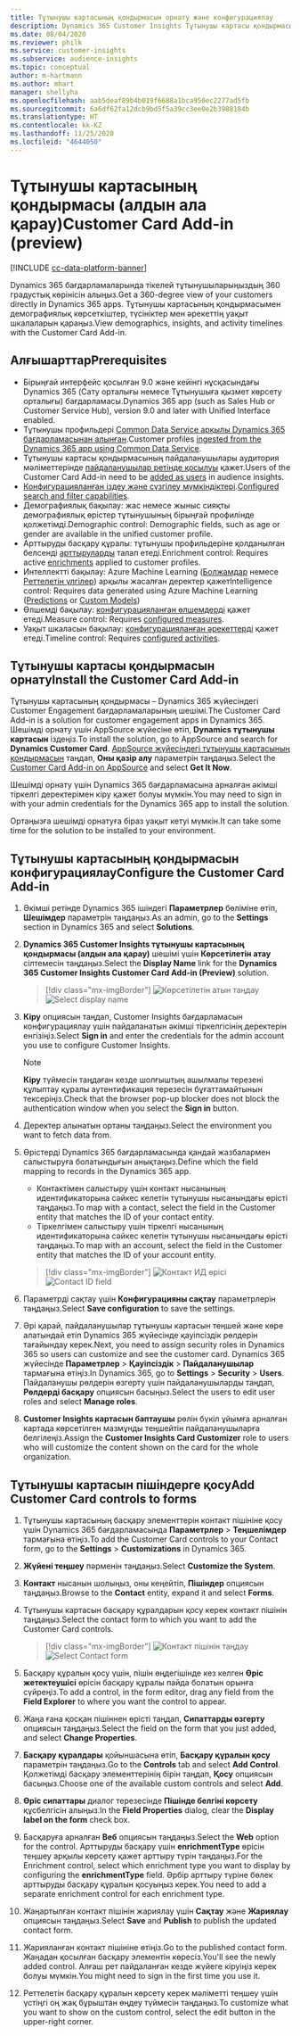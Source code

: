```yaml
---
title: Тұтынушы картасының қондырмасын орнату және конфигурациялау
description: Dynamics 365 Customer Insights Тұтынушы картасы қондырмасын орнатыңыз және теңшеңіз.
ms.date: 08/04/2020
ms.reviewer: philk
ms.service: customer-insights
ms.subservice: audience-insights
ms.topic: conceptual
author: m-hartmann
ms.author: mhart
manager: shellyha
ms.openlocfilehash: aab5deaf89b4b019f6688a1bca950ec2277ad5fb
ms.sourcegitcommit: 6a6df62fa12dcb9bd5f5a39cc3ee0e2b3988184b
ms.translationtype: HT
ms.contentlocale: kk-KZ
ms.lasthandoff: 11/25/2020
ms.locfileid: "4644050"
---
```

# <a name="customer-card-add-in-preview"></a><span data-ttu-id="357fa-103">Тұтынушы картасының қондырмасы (алдын ала қарау)</span><span class="sxs-lookup"><span data-stu-id="357fa-103">Customer Card Add-in (preview)</span></span>

[!INCLUDE [cc-data-platform-banner](../includes/cc-data-platform-banner.md)]

<span data-ttu-id="357fa-104">Dynamics 365 бағдарламаларында тікелей тұтынушыларыңыздың 360 градустық көрінісін алыңыз.</span><span class="sxs-lookup"><span data-stu-id="357fa-104">Get a 360-degree view of your customers directly in Dynamics 365 apps.</span></span> <span data-ttu-id="357fa-105">Тұтынушы картасының қондырмасымен демографиялық көрсеткіштер, түсініктер мен әрекеттің уақыт шкалаларын қараңыз.</span><span class="sxs-lookup"><span data-stu-id="357fa-105">View demographics, insights, and activity timelines with the Customer Card Add-in.</span></span>

## <a name="prerequisites"></a><span data-ttu-id="357fa-106">Алғышарттар</span><span class="sxs-lookup"><span data-stu-id="357fa-106">Prerequisites</span></span>

- <span data-ttu-id="357fa-107">Бірыңғай интерфейс қосылған 9.0 және кейінгі нұсқасындағы Dynamics 365 (Сату орталығы немесе Тұтынушыға қызмет көрсету орталығы) бағдарламасы.</span><span class="sxs-lookup"><span data-stu-id="357fa-107">Dynamics 365 app (such as Sales Hub or Customer Service Hub), version 9.0 and later with Unified Interface enabled.</span></span>
- <span data-ttu-id="357fa-108">Тұтынушы профильдері [Common Data Service арқылы Dynamics 365 бағдарламасынан алынған](connect-power-query.md).</span><span class="sxs-lookup"><span data-stu-id="357fa-108">Customer profiles [ingested from the Dynamics 365 app using Common Data Service](connect-power-query.md).</span></span>
- <span data-ttu-id="357fa-109">Тұтынушы картасы қондырмасының пайдаланушылары аудитория мәліметтерінде [пайдаланушылар ретінде қосылуы](permissions.md) қажет.</span><span class="sxs-lookup"><span data-stu-id="357fa-109">Users of the Customer Card Add-in need to be [added as users](permissions.md) in audience insights.</span></span>
- <span data-ttu-id="357fa-110">[Конфигурацияланған іздеу және сүзгілеу мүмкіндіктері](search-filter-index.md).</span><span class="sxs-lookup"><span data-stu-id="357fa-110">[Configured search and filter capabilities](search-filter-index.md).</span></span>
- <span data-ttu-id="357fa-111">Демографиялық бақылау: жас немесе жыныс сияқты демографиялық өрістер тұтынушының бірыңғай профилінде қолжетімді.</span><span class="sxs-lookup"><span data-stu-id="357fa-111">Demographic control: Demographic fields, such as age or gender are available in the unified customer profile.</span></span>
- <span data-ttu-id="357fa-112">Арттыруды басқару құралы: тұтынушы профильдеріне қолданылған белсенді [арттыруларды](enrichment-hub.md) талап етеді.</span><span class="sxs-lookup"><span data-stu-id="357fa-112">Enrichment control: Requires active [enrichments](enrichment-hub.md) applied to customer profiles.</span></span>
- <span data-ttu-id="357fa-113">Интеллектті бақылау: Azure Machine Learning ([Болжамдар](predictions.md) немесе [Реттелетін үлгілер](custom-models.md)) арқылы жасалған деректер қажет</span><span class="sxs-lookup"><span data-stu-id="357fa-113">Intelligence control: Requires data generated using Azure Machine Learning ([Predictions](predictions.md) or [Custom Models](custom-models.md))</span></span>
- <span data-ttu-id="357fa-114">Өлшемді бақылау: [конфигурацияланған өлшемдерді](measures.md) қажет етеді.</span><span class="sxs-lookup"><span data-stu-id="357fa-114">Measure control: Requires [configured measures](measures.md).</span></span>
- <span data-ttu-id="357fa-115">Уақыт шкаласын бақылау: [конфигурацияланған әрекеттерді](activities.md) қажет етеді.</span><span class="sxs-lookup"><span data-stu-id="357fa-115">Timeline control: Requires [configured activities](activities.md).</span></span>

## <a name="install-the-customer-card-add-in"></a><span data-ttu-id="357fa-116">Тұтынушы картасы қондырмасын орнату</span><span class="sxs-lookup"><span data-stu-id="357fa-116">Install the Customer Card Add-in</span></span>

<span data-ttu-id="357fa-117">Тұтынушы картасының қондырмасы – Dynamics 365 жүйесіндегі Customer Engagement бағдарламаларының шешімі.</span><span class="sxs-lookup"><span data-stu-id="357fa-117">The Customer Card Add-in is a solution for customer engagement apps in Dynamics 365.</span></span> <span data-ttu-id="357fa-118">Шешімді орнату үшін AppSource жүйесіне өтіп, **Dynamics тұтынушы картасын** іздеңіз.</span><span class="sxs-lookup"><span data-stu-id="357fa-118">To install the solution, go to AppSource and search for **Dynamics Customer Card**.</span></span> <span data-ttu-id="357fa-119">[AppSource жүйесіндегі тұтынушы картасының қондырмасын](https://appsource.microsoft.com/product/dynamics-365/mscrm.dynamics_365_customer_insights_customer_card_addin?tab=Overview) таңдап, **Оны қазір алу** параметрін таңдаңыз.</span><span class="sxs-lookup"><span data-stu-id="357fa-119">Select the [Customer Card Add-in on AppSource](https://appsource.microsoft.com/product/dynamics-365/mscrm.dynamics_365_customer_insights_customer_card_addin?tab=Overview) and select **Get It Now**.</span></span>

<span data-ttu-id="357fa-120">Шешімді орнату үшін Dynamics 365 бағдарламасына арналған әкімші тіркелгі деректерімен кіру қажет болуы мүмкін.</span><span class="sxs-lookup"><span data-stu-id="357fa-120">You may need to sign in with your admin credentials for the Dynamics 365 app to install the solution.</span></span>

<span data-ttu-id="357fa-121">Ортаңызға шешімді орнатуға біраз уақыт кетуі мүмкін.</span><span class="sxs-lookup"><span data-stu-id="357fa-121">It can take some time for the solution to be installed to your environment.</span></span>

## <a name="configure-the-customer-card-add-in"></a><span data-ttu-id="357fa-122">Тұтынушы картасының қондырмасын конфигурациялау</span><span class="sxs-lookup"><span data-stu-id="357fa-122">Configure the Customer Card Add-in</span></span>

1. <span data-ttu-id="357fa-123">Әкімші ретінде Dynamics 365 ішіндегі **Параметрлер** бөліміне өтіп, **Шешімдер** параметрін таңдаңыз.</span><span class="sxs-lookup"><span data-stu-id="357fa-123">As an admin, go to the **Settings** section in Dynamics 365 and select **Solutions**.</span></span>

1. <span data-ttu-id="357fa-124">**Dynamics 365 Customer Insights тұтынушы картасының қондырмасы (алдын ала қарау)** шешімі үшін **Көрсетілетін атау** сілтемесін таңдаңыз.</span><span class="sxs-lookup"><span data-stu-id="357fa-124">Select the **Display Name** link for the **Dynamics 365 Customer Insights Customer Card Add-in (Preview)** solution.</span></span>

   > [!div class="mx-imgBorder"]
   > <span data-ttu-id="357fa-125">![Көрсетілетін атын таңдау](media/select-display-name.png "Көрсетілетін атын таңдау")</span><span class="sxs-lookup"><span data-stu-id="357fa-125">![Select display name](media/select-display-name.png "Select display name")</span></span>

1. <span data-ttu-id="357fa-126">**Кіру** опциясын таңдап, Customer Insights бағдарламасын конфигурациялау үшін пайдаланатын әкімші тіркелгісінің деректерін енгізіңіз.</span><span class="sxs-lookup"><span data-stu-id="357fa-126">Select **Sign in** and enter the credentials for the admin account you use to configure Customer Insights.</span></span>

   > [!NOTE]
   > <span data-ttu-id="357fa-127">**Кіру** түймесін таңдаған кезде шолғыштың ашылмалы терезені құлыптау құралы аутентификация терезесін бұғаттамайтынын тексеріңіз.</span><span class="sxs-lookup"><span data-stu-id="357fa-127">Check that the browser pop-up blocker does not block the authentication window when you select the **Sign in** button.</span></span>

1. <span data-ttu-id="357fa-128">Деректер алынатын ортаны таңдаңыз.</span><span class="sxs-lookup"><span data-stu-id="357fa-128">Select the environment you want to fetch data from.</span></span>

1. <span data-ttu-id="357fa-129">Өрістерді Dynamics 365 бағдарламасында қандай жазбалармен салыстыруға болатындығын анықтаңыз.</span><span class="sxs-lookup"><span data-stu-id="357fa-129">Define which the field mapping to records in the Dynamics 365 app.</span></span>
   - <span data-ttu-id="357fa-130">Контактімен салыстыру үшін контакт нысанының идентификаторына сәйкес келетін тұтынушы нысанындағы өрісті таңдаңыз.</span><span class="sxs-lookup"><span data-stu-id="357fa-130">To map with a contact, select the field in the Customer entity that matches the ID of your contact entity.</span></span>
   - <span data-ttu-id="357fa-131">Тіркелгімен салыстыру үшін тіркелгі нысанының идентификаторына сәйкес келетін тұтынушы нысанындағы өрісті таңдаңыз.</span><span class="sxs-lookup"><span data-stu-id="357fa-131">To map with an account, select the field in the Customer entity that matches the ID of your account entity.</span></span>

   > [!div class="mx-imgBorder"]
   > <span data-ttu-id="357fa-132">![Контакт ИД өрісі](media/contact-id-field.png "Контакт ИД өрісі")</span><span class="sxs-lookup"><span data-stu-id="357fa-132">![Contact ID field](media/contact-id-field.png "Contact ID field")</span></span>

1. <span data-ttu-id="357fa-133">Параметрді сақтау үшін **Конфигурацияны сақтау** параметрлерін таңдаңыз.</span><span class="sxs-lookup"><span data-stu-id="357fa-133">Select **Save configuration** to save the settings.</span></span>

1. <span data-ttu-id="357fa-134">Әрі қарай, пайдаланушылар тұтынушы картасын теңшей және көре алатындай етіп Dynamics 365 жүйесінде қауіпсіздік рөлдерін тағайындау керек.</span><span class="sxs-lookup"><span data-stu-id="357fa-134">Next, you need to assign security roles in Dynamics 365 so users can customize and see the customer card.</span></span> <span data-ttu-id="357fa-135">Dynamics 365 жүйесінде **Параметрлер** > **Қауіпсіздік** > **Пайдаланушылар** тармағына өтіңіз.</span><span class="sxs-lookup"><span data-stu-id="357fa-135">In Dynamics 365, go to **Settings** > **Security** > **Users**.</span></span> <span data-ttu-id="357fa-136">Пайдаланушы рөлдерін өзгерту үшін пайдаланушыларды таңдап, **Рөлдерді басқару** опциясын басыңыз.</span><span class="sxs-lookup"><span data-stu-id="357fa-136">Select the users to edit user roles and select **Manage roles**.</span></span>

1. <span data-ttu-id="357fa-137">**Customer Insights картасын баптаушы** рөлін бүкіл ұйымға арналған картада көрсетілген мазмұнды теңшейтін пайдаланушыларға белгілеңіз.</span><span class="sxs-lookup"><span data-stu-id="357fa-137">Assign the **Customer Insights Card Customizer** role to users who will customize the content shown on the card for the whole organization.</span></span>

## <a name="add-customer-card-controls-to-forms"></a><span data-ttu-id="357fa-138">Тұтынушы картасын пішіндерге қосу</span><span class="sxs-lookup"><span data-stu-id="357fa-138">Add Customer Card controls to forms</span></span>
  
1. <span data-ttu-id="357fa-139">Тұтынушы картасының басқару элементтерін контакт пішініне қосу үшін Dynamics 365 бағдарламасында **Параметрлер** > **Теңшелімдер** тармағына өтіңіз.</span><span class="sxs-lookup"><span data-stu-id="357fa-139">To add the Customer Card controls to your Contact form, go to the **Settings** > **Customizations** in Dynamics 365.</span></span>

1. <span data-ttu-id="357fa-140">**Жүйені теңшеу** пәрменін таңдаңыз.</span><span class="sxs-lookup"><span data-stu-id="357fa-140">Select **Customize the System**.</span></span>

1. <span data-ttu-id="357fa-141">**Контакт** нысанын шолыңыз, оны кеңейтіп, **Пішіндер** опциясын таңдаңыз.</span><span class="sxs-lookup"><span data-stu-id="357fa-141">Browse to the **Contact** entity, expand it and select **Forms**.</span></span>

1. <span data-ttu-id="357fa-142">Тұтынушы картасын басқару құралдарын қосу керек контакт пішінін таңдаңыз.</span><span class="sxs-lookup"><span data-stu-id="357fa-142">Select the contact form to which you want to add the Customer Card controls.</span></span>

    > [!div class="mx-imgBorder"]
    > <span data-ttu-id="357fa-143">![Контакт пішінін таңдау](media/contact-active-forms.png "Контакт пішінін таңдау")</span><span class="sxs-lookup"><span data-stu-id="357fa-143">![Select Contact form](media/contact-active-forms.png "Select Contact form")</span></span>

1. <span data-ttu-id="357fa-144">Басқару құралын қосу үшін, пішін өңдегішінде кез келген **Өріс жетектеушісі** өрісін басқару құралы пайда болатын орынға сүйреңіз.</span><span class="sxs-lookup"><span data-stu-id="357fa-144">To add a control, in the form editor, drag any field from the **Field Explorer** to where you want the control to appear.</span></span>

1. <span data-ttu-id="357fa-145">Жаңа ғана қосқан пішіннен өрісті таңдап, **Сипаттарды өзгерту** опциясын таңдаңыз.</span><span class="sxs-lookup"><span data-stu-id="357fa-145">Select the field on the form that you just added, and select **Change Properties**.</span></span>

1. <span data-ttu-id="357fa-146">**Басқару құралдары** қойыншасына өтіп, **Басқару құралын қосу** параметрін таңдаңыз.</span><span class="sxs-lookup"><span data-stu-id="357fa-146">Go to the **Controls** tab and select **Add Control**.</span></span> <span data-ttu-id="357fa-147">Қолжетімді басқару элементтерінің бірін таңдап, **Қосу** опциясын басыңыз.</span><span class="sxs-lookup"><span data-stu-id="357fa-147">Choose one of the available custom controls and select **Add**.</span></span>

1. <span data-ttu-id="357fa-148">**Өріс сипаттары** диалог терезесінде **Пішінде белгіні көрсету** құсбелгісін алыңыз.</span><span class="sxs-lookup"><span data-stu-id="357fa-148">In the **Field Properties** dialog, clear the **Display label on the form** check box.</span></span>

1. <span data-ttu-id="357fa-149">Басқаруға арналған **Веб** опциясын таңдаңыз.</span><span class="sxs-lookup"><span data-stu-id="357fa-149">Select the **Web** option for the control.</span></span> <span data-ttu-id="357fa-150">Арттыруды басқару үшін **enrichmentType** өрісін теңшеу арқылы көрсету қажет арттыру түрін таңдаңыз.</span><span class="sxs-lookup"><span data-stu-id="357fa-150">For the Enrichment control, select which enrichment type you want to display by configuring the **enrichmentType** field.</span></span> <span data-ttu-id="357fa-151">Әрбір арттыру түріне бөлек арттыруды басқару құралын қосуыңыз керек.</span><span class="sxs-lookup"><span data-stu-id="357fa-151">You need to add a separate enrichment control for each enrichment type.</span></span>

1. <span data-ttu-id="357fa-152">Жаңартылған контакт пішінін жариялау үшін **Сақтау** және **Жариялау** опциясын таңдаңыз.</span><span class="sxs-lookup"><span data-stu-id="357fa-152">Select **Save** and **Publish** to publish the updated contact form.</span></span>

1. <span data-ttu-id="357fa-153">Жарияланған контакт пішініне өтіңіз.</span><span class="sxs-lookup"><span data-stu-id="357fa-153">Go to the published contact form.</span></span> <span data-ttu-id="357fa-154">Жаңадан қосылған басқару элементін көресіз.</span><span class="sxs-lookup"><span data-stu-id="357fa-154">You'll see the newly added control.</span></span> <span data-ttu-id="357fa-155">Алғаш рет пайдаланған кезде жүйеге кіруіңіз керек болуы мүмкін.</span><span class="sxs-lookup"><span data-stu-id="357fa-155">You might need to sign in the first time you use it.</span></span>

1. <span data-ttu-id="357fa-156">Реттелетін басқару құралын көрсету керек мәліметті теңшеу үшін үстіңгі оң жақ бұрыштан өңдеу түймесін таңдаңыз.</span><span class="sxs-lookup"><span data-stu-id="357fa-156">To customize what you want to show on the custom control, select the edit button in the upper-right corner.</span></span>
